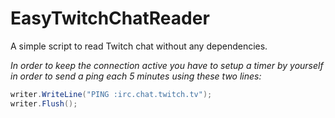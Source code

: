 # EasyTwitchChatReader
A simple script to read Twitch chat without any dependencies.

_In order to keep the connection active you have to setup a timer by yourself in order to send a ping each 5 minutes using these two lines:_
```cs
writer.WriteLine("PING :irc.chat.twitch.tv");
writer.Flush();
```
